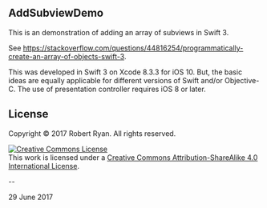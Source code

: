 ## AddSubviewDemo

This is an demonstration of adding an array of subviews in Swift 3.

See https://stackoverflow.com/questions/44816254/programmatically-create-an-array-of-objects-swift-3.

This was developed in Swift 3 on Xcode 8.3.3 for iOS 10. But, the basic ideas are equally applicable for different versions of Swift and/or Objective-C. The use of presentation controller requires iOS 8 or later.

## License

Copyright &copy; 2017 Robert Ryan. All rights reserved.

<a rel="license" href="http://creativecommons.org/licenses/by-sa/4.0/"><img alt="Creative Commons License" style="border-width:0" src="http://i.creativecommons.org/l/by-sa/4.0/88x31.png" /></a><br />This work is licensed under a <a rel="license" href="http://creativecommons.org/licenses/by-sa/4.0/">Creative Commons Attribution-ShareAlike 4.0 International License</a>.

--

29 June 2017
